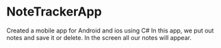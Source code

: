 # NoteTrackerApp

Created a mobile app for Android and ios using C#
In this app, we put out notes and save it or delete. 
In the screen all our notes will appear.
